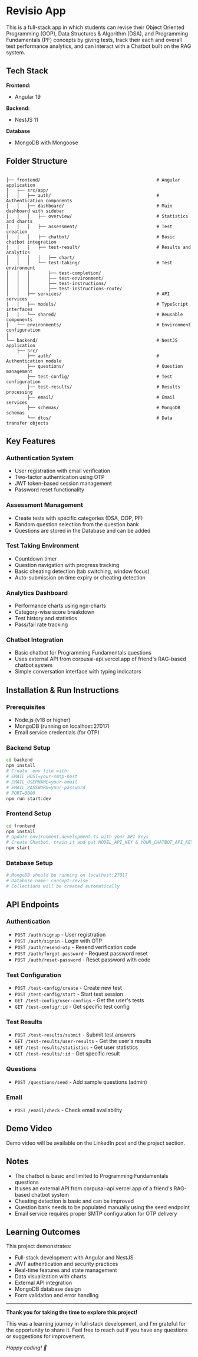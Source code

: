 # Revisio App

This is a full-stack app in which students can revise their Object Oriented Programming (OOP), Data Structures & Algorithm (DSA), and Programming Fundamentals (PF) concepts by giving tests, track their each and overall test performance analytics, and can interact with a Chatbot built on the RAG system.


## Tech Stack

**Frontend:**
- Angular 19

**Backend:**
- NestJS 11

**Database**
- MongoDB with Mongoose

## Folder Structure

```

├── frontend/                                            # Angular application
│   ├── src/app/
│   │   ├── auth/                                        # Authentication components
│   │   ├── dashboard/                                   # Main dashboard with sidebar
│   │   │   ├── overview/                                # Statistics and charts
│   │   │   ├── assessment/                              # Test creation     
│   │   │   ├── chatbot/                                 # Basic chatbot integration
│   │   │   ├── test-result/                             # Results and analytics
│   │   │   │   ├── chart/   
│   │   │   └── test-taking/                             # Test environment
│   │   │       ├── test-completion/
│   │   │       ├── test-environment/
│   │   │       ├── test-instructions/
│   │   │       ├── test-instructions-route/
│   │   ├── services/                                    # API services
│   │   ├── models/                                      # TypeScript interfaces
│   │   └── shared/                                      # Reusable components
│   └── environments/                                    # Environment configuration
│
└── backend/                                             # NestJS application
    ├── src/
        ├── auth/                                        # Authentication module
        ├── questions/                                   # Question management
        ├── test-config/                                 # Test configuration
        ├── test-results/                                # Results processing
        ├── email/                                       # Email services
        ├── schemas/                                     # MongoDB schemas
        └── dtos/                                        # Data transfer objects

```

## Key Features

### Authentication System
- User registration with email verification
- Two-factor authentication using OTP
- JWT token-based session management
- Password reset functionality

### Assessment Management
- Create tests with specific categories (DSA, OOP, PF)
- Random question selection from the question bank
- Questions are stored in the Database and can be added

### Test Taking Environment
- Countdown timer
- Question navigation with progress tracking
- Basic cheating detection (tab switching, window focus)
- Auto-submission on time expiry or cheating detection

### Analytics Dashboard
- Performance charts using ngx-charts
- Category-wise score breakdown
- Test history and statistics
- Pass/fail rate tracking

### Chatbot Integration
- Basic chatbot for Programming Fundamentals questions
- Uses external API from corpusai-api.vercel.app of friend's RAG-based chatbot system
- Simple conversation interface with typing indicators

## Installation & Run Instructions

### Prerequisites
- Node.js (v18 or higher)
- MongoDB (running on localhost:27017)
- Email service credentials (for OTP)

### Backend Setup
```bash
cd backend
npm install
# Create .env file with:
# EMAIL_HOST=your-smtp-host
# EMAIL_USERNAME=your-email
# EMAIL_PASSWORD=your-password
# PORT=3000
npm run start:dev
```

### Frontend Setup
```bash
cd frontend
npm install
# Update environment.development.ts with your API keys
# Create Chatbot, train it and put MODEL_API_KEY & YOUR_CHATBOT_API_KEY in environment folder
npm start
```

### Database Setup
```bash
# MongoDB should be running on localhost:27017
# Database name: concept-revise
# Collections will be created automatically
```

## API Endpoints

### Authentication
- `POST /auth/signup` - User registration
- `POST /auth/signin` - Login with OTP
- `POST /auth/resend-otp` - Resend verification code
- `POST /auth/forgot-password` - Request password reset
- `POST /auth/reset-password` - Reset password with code

### Test Configuration
- `POST /test-config/create` - Create new test
- `POST /test-config/start` - Start test session
- `GET /test-config/user-configs` - Get the user's tests
- `GET /test-config/:id` - Get specific test config

### Test Results
- `POST /test-results/submit` - Submit test answers
- `GET /test-results/user-results` - Get the user's results
- `GET /test-results/statistics` - Get user statistics
- `GET /test-results/:id` - Get specific result

### Questions
- `POST /questions/seed` - Add sample questions (admin)

### Email
- `POST /email/check` - Check email availability

## Demo Video

Demo video will be available on the LinkedIn post and the project section.

## Notes

- The chatbot is basic and limited to Programming Fundamentals questions
- It uses an external API from corpusai-api.vercel.app of a friend's RAG-based chatbot system
- Cheating detection is basic and can be improved
- Question bank needs to be populated manually using the seed endpoint
- Email service requires proper SMTP configuration for OTP delivery

## Learning Outcomes

This project demonstrates:
- Full-stack development with Angular and NestJS
- JWT authentication and security practices
- Real-time features and state management
- Data visualization with charts
- External API integration
- MongoDB database design
- Form validation and error handling

---

**Thank you for taking the time to explore this project!** 

This was a learning journey in full-stack development, and I'm grateful for the opportunity to share it. Feel free to reach out if you have any questions or suggestions for improvement.

*Happy coding! 🚀*
